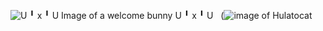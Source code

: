 <img>

![U ╹ x ╹ U Image of a welcome bunny U ╹ x ╹ U](https://user-images.githubusercontent.com/85467768/122649073-1ead3000-d0fa-11eb-86e7-22f44bfa89d0.png)
<img/>
<img> 
(![image of Hulatocat](https://user-images.githubusercontent.com/85467768/122649183-b90d7380-d0fa-11eb-967f-b7af617f6e91.png)
<img/>
